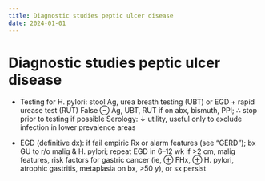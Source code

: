```yaml
---
title: Diagnostic studies peptic ulcer disease 
date: 2024-01-01
---
```

# Diagnostic studies peptic ulcer disease 

* Testing for H. pylori: stool Ag, urea breath testing (UBT) or EGD + rapid urease test (RUT) False ⊖ Ag, UBT, RUT if on abx, bismuth, PPI; ∴ stop prior to testing if possible Serology: ↓ utility, useful only to exclude infection in lower prevalence areas

* EGD (definitive dx): if fail empiric Rx or alarm features (see “GERD”); bx GU to r/o malig & H. pylori; repeat EGD in 6–12 wk if >2 cm, malig features, risk factors for gastric cancer (ie, ⊕ FHx, ⊕ H. pylori, atrophic gastritis, metaplasia on bx, >50 y), or sx persist
